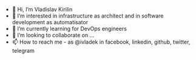 - 👋 Hi, I’m Vladislav Kirilin
- 👀 I’m interested in infrastructure as architect and in software development as automatisator
- 🌱 I’m currently learning for DevOps engineers
- 💞️ I’m looking to collaborate on ...
- 📫 How to reach me - as @ivladek in facebook, linkedin, github, twitter, telegram

<!---
ivladek/ivladek is a ✨ special ✨ repository because its `README.md` (this file) appears on your GitHub profile.
You can click the Preview link to take a look at your changes.
--->
